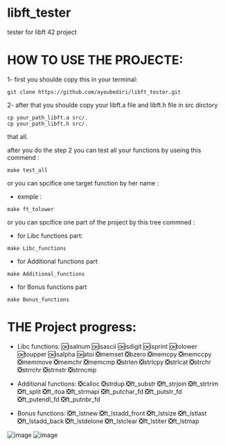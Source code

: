 # libft_tester
tester for libft 42 project
# HOW TO USE THE PROJECTE:

1- first you shoulde copy this in your terminal:
```
git clone https://github.com/ayoubediri/libft_tester.git
```
2- after that you shoulde copy your libft.a file and libft.h file in src dirctory
```
cp your_path_libft.a src/.
cp your_path_libft.h src/.
```
that all.

after you do the step 2 you can test all your functions by useing this commend :
```
make test_all
```
or you can spcifice one target function by her name :
- exmple :
```
make ft_tolower
```
or you can spcifice one part of the project by this tree commned :
- for Libc functions part:
```
make Libc_functions
```
- for Additional functions part
```
make Additional_functions
```
- for Bonus functions part
```
make Bonus_functions
```
# THE Project progress:
- Libc functions:
  🆗isalnum
  🆗isascii
  🆗isdigit
  🆗isprint
  🆗tolower
  🆗toupper
  🆗isalpha
  🆗atoi
  ❎memset
  ❎bzero
  ❎memcpy
  ❎memccpy
  ❎memmove
  ❎memchr
  ❎memcmp
  ❎strlen
  ❎strlcpy
  ❎strlcat
  ❎strchr
  ❎strrchr
  ❎strnstr
  ❎strncmp

- Additional functions:
  ❎calloc
  ❎strdup
  ❎ft_substr
  ❎ft_strjoin
  ❎ft_strtrim
  ❎ft_split
  ❎ft_itoa
  ❎ft_strmapi
  ❎ft_putchar_fd
  ❎ft_putstr_fd
  ❎ft_putendl_fd
  ❎ft_putnbr_fd

- Bonus functions:
  ❎ft_lstnew
  ❎ft_lstadd_front
  ❎ft_lstsize
  ❎ft_lstlast
  ❎ft_lstadd_back
  ❎ft_lstdelone
  ❎ft_lstclear
  ❎ft_lstiter
  ❎ft_lstmap

![image](https://github.com/user-attachments/assets/de4abd85-4da6-4837-a9e9-0cd7ad8f1964)
![image](https://github.com/user-attachments/assets/013b3737-de39-4954-91fd-7b07ff8ef72f)

